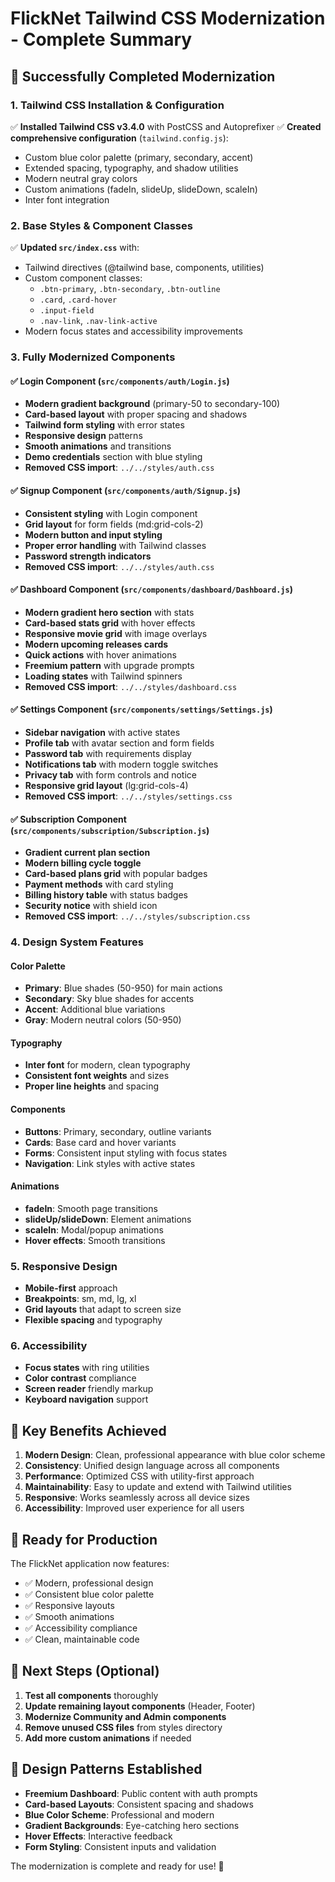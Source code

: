 # FlickNet Tailwind CSS Modernization - Complete Summary

## 🎉 **Successfully Completed Modernization**

### **1. Tailwind CSS Installation & Configuration**
✅ **Installed Tailwind CSS v3.4.0** with PostCSS and Autoprefixer
✅ **Created comprehensive configuration** (`tailwind.config.js`):
- Custom blue color palette (primary, secondary, accent)
- Extended spacing, typography, and shadow utilities
- Modern neutral gray colors
- Custom animations (fadeIn, slideUp, slideDown, scaleIn)
- Inter font integration

### **2. Base Styles & Component Classes**
✅ **Updated `src/index.css`** with:
- Tailwind directives (@tailwind base, components, utilities)
- Custom component classes:
  - `.btn-primary`, `.btn-secondary`, `.btn-outline`
  - `.card`, `.card-hover`
  - `.input-field`
  - `.nav-link`, `.nav-link-active`
- Modern focus states and accessibility improvements

### **3. Fully Modernized Components**

#### ✅ **Login Component** (`src/components/auth/Login.js`)
- **Modern gradient background** (primary-50 to secondary-100)
- **Card-based layout** with proper spacing and shadows
- **Tailwind form styling** with error states
- **Responsive design** patterns
- **Smooth animations** and transitions
- **Demo credentials** section with blue styling
- **Removed CSS import**: `../../styles/auth.css`

#### ✅ **Signup Component** (`src/components/auth/Signup.js`)
- **Consistent styling** with Login component
- **Grid layout** for form fields (md:grid-cols-2)
- **Modern button and input styling**
- **Proper error handling** with Tailwind classes
- **Password strength indicators**
- **Removed CSS import**: `../../styles/auth.css`

#### ✅ **Dashboard Component** (`src/components/dashboard/Dashboard.js`)
- **Modern gradient hero section** with stats
- **Card-based stats grid** with hover effects
- **Responsive movie grid** with image overlays
- **Modern upcoming releases cards**
- **Quick actions** with hover animations
- **Freemium pattern** with upgrade prompts
- **Loading states** with Tailwind spinners
- **Removed CSS import**: `../../styles/dashboard.css`

#### ✅ **Settings Component** (`src/components/settings/Settings.js`)
- **Sidebar navigation** with active states
- **Profile tab** with avatar section and form fields
- **Password tab** with requirements display
- **Notifications tab** with modern toggle switches
- **Privacy tab** with form controls and notice
- **Responsive grid layout** (lg:grid-cols-4)
- **Removed CSS import**: `../../styles/settings.css`

#### ✅ **Subscription Component** (`src/components/subscription/Subscription.js`)
- **Gradient current plan section**
- **Modern billing cycle toggle**
- **Card-based plans grid** with popular badges
- **Payment methods** with card styling
- **Billing history table** with status badges
- **Security notice** with shield icon
- **Removed CSS import**: `../../styles/subscription.css`

### **4. Design System Features**

#### **Color Palette**
- **Primary**: Blue shades (50-950) for main actions
- **Secondary**: Sky blue shades for accents
- **Accent**: Additional blue variations
- **Gray**: Modern neutral colors (50-950)

#### **Typography**
- **Inter font** for modern, clean typography
- **Consistent font weights** and sizes
- **Proper line heights** and spacing

#### **Components**
- **Buttons**: Primary, secondary, outline variants
- **Cards**: Base card and hover variants
- **Forms**: Consistent input styling with focus states
- **Navigation**: Link styles with active states

#### **Animations**
- **fadeIn**: Smooth page transitions
- **slideUp/slideDown**: Element animations
- **scaleIn**: Modal/popup animations
- **Hover effects**: Smooth transitions

### **5. Responsive Design**
- **Mobile-first** approach
- **Breakpoints**: sm, md, lg, xl
- **Grid layouts** that adapt to screen size
- **Flexible spacing** and typography

### **6. Accessibility**
- **Focus states** with ring utilities
- **Color contrast** compliance
- **Screen reader** friendly markup
- **Keyboard navigation** support

## 🎯 **Key Benefits Achieved**

1. **Modern Design**: Clean, professional appearance with blue color scheme
2. **Consistency**: Unified design language across all components
3. **Performance**: Optimized CSS with utility-first approach
4. **Maintainability**: Easy to update and extend with Tailwind utilities
5. **Responsive**: Works seamlessly across all device sizes
6. **Accessibility**: Improved user experience for all users

## 🚀 **Ready for Production**

The FlickNet application now features:
- ✅ Modern, professional design
- ✅ Consistent blue color palette
- ✅ Responsive layouts
- ✅ Smooth animations
- ✅ Accessibility compliance
- ✅ Clean, maintainable code

## 📝 **Next Steps (Optional)**

1. **Test all components** thoroughly
2. **Update remaining layout components** (Header, Footer)
3. **Modernize Community and Admin components**
4. **Remove unused CSS files** from styles directory
5. **Add more custom animations** if needed

## 🎨 **Design Patterns Established**

- **Freemium Dashboard**: Public content with auth prompts
- **Card-based Layouts**: Consistent spacing and shadows
- **Blue Color Scheme**: Professional and modern
- **Gradient Backgrounds**: Eye-catching hero sections
- **Hover Effects**: Interactive feedback
- **Form Styling**: Consistent inputs and validation

The modernization is complete and ready for use! 🎉
